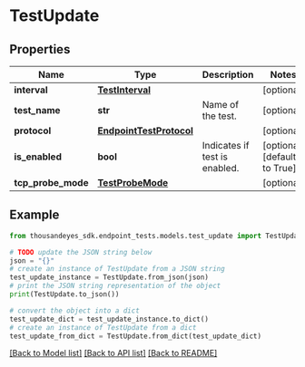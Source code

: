# TestUpdate


## Properties

Name | Type | Description | Notes
------------ | ------------- | ------------- | -------------
**interval** | [**TestInterval**](TestInterval.md) |  | [optional] 
**test_name** | **str** | Name of the test. | [optional] 
**protocol** | [**EndpointTestProtocol**](EndpointTestProtocol.md) |  | [optional] 
**is_enabled** | **bool** | Indicates if test is enabled. | [optional] [default to True]
**tcp_probe_mode** | [**TestProbeMode**](TestProbeMode.md) |  | [optional] 

## Example

```python
from thousandeyes_sdk.endpoint_tests.models.test_update import TestUpdate

# TODO update the JSON string below
json = "{}"
# create an instance of TestUpdate from a JSON string
test_update_instance = TestUpdate.from_json(json)
# print the JSON string representation of the object
print(TestUpdate.to_json())

# convert the object into a dict
test_update_dict = test_update_instance.to_dict()
# create an instance of TestUpdate from a dict
test_update_from_dict = TestUpdate.from_dict(test_update_dict)
```
[[Back to Model list]](../README.md#documentation-for-models) [[Back to API list]](../README.md#documentation-for-api-endpoints) [[Back to README]](../README.md)


